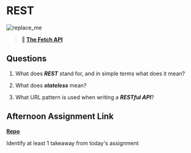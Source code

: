 # REST

![replace_me](https://codeworks.blob.core.windows.net/public/assets/img/illustrations/placeholder.svg)

> **📖 [The Fetch API](https://codeworksacademy.com/fs-student-guide/resources/wk4/04-Fetch)**

## Questions

1. What does ***REST*** stand for, and in simple terms what does it mean?

2. What does ***stateless*** mean?

3. What URL pattern is used when writing a ***RESTful API***?

## Afternoon Assignment Link

**[Repo](https://github.com/Alexmquan/<ASSIGNMENT_REPO>)**

Identify at least 1 takeaway from today's assignment
